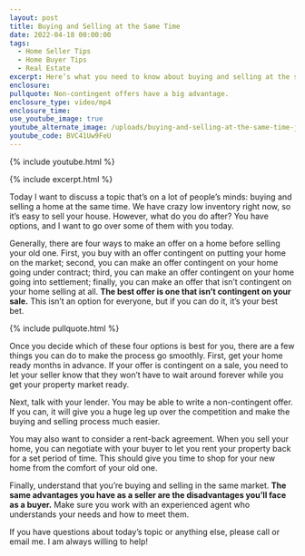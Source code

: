 ```yaml
---
layout: post
title: Buying and Selling at the Same Time
date: 2022-04-18 00:00:00
tags:
  - Home Seller Tips
  - Home Buyer Tips
  - Real Estate
excerpt: Here’s what you need to know about buying and selling at the same time.
enclosure:
pullquote: Non-contingent offers have a big advantage.
enclosure_type: video/mp4
enclosure_time:
use_youtube_image: true
youtube_alternate_image: /uploads/buying-and-selling-at-the-same-time-johnson-yt.jpg
youtube_code: BVC41Uw9FeU
---
```

{% include youtube.html %}

{% include excerpt.html %}

Today I want to discuss a topic that’s on a lot of people’s minds: buying and selling a home at the same time. We have crazy low inventory right now, so it’s easy to sell your house. However, what do you do after? You have options, and I want to go over some of them with you today.&nbsp;

Generally, there are four ways to make an offer on a home before selling your old one. First, you buy with an offer contingent on putting your home on the market; second, you can make an offer contingent on your home going under contract; third, you can make an offer contingent on your home going into settlement; finally, you can make an offer that isn’t contingent on your home selling at all. **The best offer is one that isn’t contingent on your sale.** This isn’t an option for everyone, but if you can do it, it’s your best bet.&nbsp;

{% include pullquote.html %}

Once you decide which of these four options is best for you, there are a few things you can do to make the process go smoothly. First, get your home ready months in advance. If your offer is contingent on a sale, you need to let your seller know that they won’t have to wait around forever while you get your property market ready.&nbsp;

Next, talk with your lender. You may be able to write a non-contingent offer. If you can, it will give you a huge leg up over the competition and make the buying and selling process much easier.&nbsp;

You may also want to consider a rent-back agreement. When you sell your home, you can negotiate with your buyer to let you rent your property back for a set period of time. This should give you time to shop for your new home from the comfort of your old one.&nbsp;

Finally, understand that you’re buying and selling in the same market. **The same advantages you have as a seller are the disadvantages you’ll face as a buyer.** Make sure you work with an experienced agent who understands your needs and how to meet them.&nbsp;

If you have questions about today’s topic or anything else, please call or email me. I am always willing to help\!
